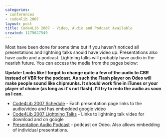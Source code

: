 ```yaml
---
categories:
- conferences
- code4lib 2007
layout: post
title: Code4Lib 2007 - Video, Audio and Podcast Available
created: 1175627549
---
```

Most have been done for some time but if you haven't noticed all presentations and lightning talks should have video up. Presentations also have audio and a podcast. Lightning talks will probably have audio in the nearish future. You can access the media from the pages below:

<b>Update: Looks like I forgot to change quite a few of the audio to CBR instead of VBR for the podcast. As such the Flash player on Odeo will make people sound like chipmunks. It should work fine in iTunes or your player of choice (as long as it's not flash). I'll try to redo the audio as soon as I can.</b>

<ul>
<li><a href="http://code4lib.org/2007/schedule">Code4Lib 2007 Schedule</a> - Each presentation page links to the audio/video and has embedded google video</li>
<li><a href="http://code4lib.org/2007/lightningtalks">Code4Lib 2007 Lightning Talks</a> - Links to lightning talk video for download and on google</li>
<li><a href="http://odeo.com/channel/368053/view">Presentation Audio Podcast</a> - podcast on Odeo. Also allows embedding of individual presentations.</li>
</ul>
<!--break-->
